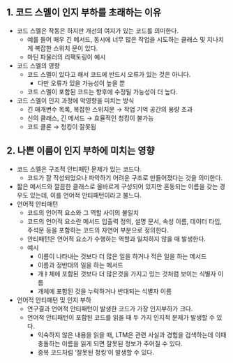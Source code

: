 ## 1. 코드 스멜이 인지 부하를 초래하는 이유

- 코드 스멜은 작동은 하지만 개선의 여지가 있는 코드를 의미한다.
  - 예를 들어 매우 긴 메서드, 동시에 너무 많은 작업을 시도하는 클래스 및 지나치게 복잡한 스위치 문이 있다.
  - 마틴 파울러의 리팩토링이 예시
- 코드 스멜의 영향
  - 코드 스멜이 있다고 해서 코드에 반드시 오류가 있는 것은 아니다.
    - 다만 오류가 있을 가능성이 높을 뿐
  - 코드 스멜이 포함된 코드는 향후에 수정될 가능성이 더 높다.
- 코드 스멜이 인지 과정에 악영향을 미치는 방식
  - 긴 매개변수 목록, 복잡한 스위치문 → 작업 기억 공간의 용량 초과
  - 신의 클래스, 긴 메서드 → 효율적인 청킹이 불가능
  - 코드 클론 → 청킹이 잘못됨

## 2. 나쁜 이름이 인지 부하에 미치는 영향

- 코드 스멜은 구조적 안티패턴 문제가 있는 코드다.
  - 코드가 잘 작성되었으나 파악하기 어려운 구조로 만들어졌다는 것을 의미한다.
- 짧은 메서드와 깔끔한 클래스로 올바르게 구성되어 있지만 혼동되는 이름을 갖는 경우도 있는데, 이를 언어적 안티패턴이라고 불느다.
- 언어적 안티패턴
  - 코드의 언어적 요소와 그 역할 사이의 불일치
  - 코드의 언어적 요소란 메서드 입출력 정의, 설명 문서, 속성 이름, 데이터 타입, 주석문 등을 포함하는 코드의 자연어 부분으로 정의한다.
  - 안티패턴은 언어적 요소가 수행하는 역할과 일치하지 않을 때 발생한다.
  - 예시
    - 이름이 나타내는 것보다 더 많은 일을 하거나 적은 일을 하는 메서드
    - 이름과 정반대의 일을 하는 메서드
    - 개ㅑ체에 포함된 것보다 더 많은것을 가지고 있는 것처럼 보이는 식별자 이름
    - 개체에 포함된 것을 누락하거나 반대되는 식별자 이름
- 언어적 안티패턴 및 인지 부하
  - 연구결과 언어적 안티패턴이 발생한 코드가 가장 인지부하가 크다.
  - 언어적 안티패턴이 포함된 코드를 읽을 때 두 가지 인지적 문제가 발생할 수 있다.
    - 익숙하지 않은 내용을 읽을 때, LTM은 관련 사실과 경험을 검색하는데 이때 충돌하는 이름을 읽게 되면 잘못된 정보가 주어질 수 있다.
    - 중복 코드처럼 ‘잘못된 청킹’이 발생할 수 있다.
